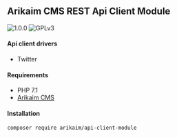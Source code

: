 ## Arikaim CMS REST Api Client Module
![1.0.0](https://img.shields.io/github/release/arikaim/api-client-module.svg)
![GPLv3](https://img.shields.io/badge/License-GPLv3-blue.svg)

#### Api client drivers
 * Twitter

#### Requirements 
  * PHP 7.1
  * [Arikaim CMS](https://github.com/arikaim/arikaim)


#### Installation

```sh
composer require arikaim/api-client-module
```
